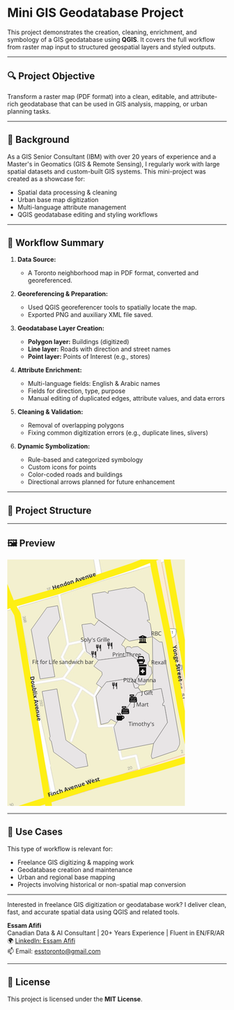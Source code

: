 # Mini GIS Geodatabase Project

This project demonstrates the creation, cleaning, enrichment, and symbology of a GIS geodatabase using **QGIS**. It covers the full workflow from raster map input to structured geospatial layers and styled outputs.

---

## 🔍 Project Objective

Transform a raster map (PDF format) into a clean, editable, and attribute-rich geodatabase that can be used in GIS analysis, mapping, or urban planning tasks.

---

## 🧠 Background

As a GIS Senior Consultant (IBM) with over 20 years of experience and a Master's in Geomatics (GIS & Remote Sensing), I regularly work with large spatial datasets and custom-built GIS systems. This mini-project was created as a showcase for:

- Spatial data processing & cleaning  
- Urban base map digitization  
- Multi-language attribute management  
- QGIS geodatabase editing and styling workflows

---

## 🔧 Workflow Summary

1. **Data Source:**  
   - A Toronto neighborhood map in PDF format, converted and georeferenced.

2. **Georeferencing & Preparation:**  
   - Used QGIS georeferencer tools to spatially locate the map.  
   - Exported PNG and auxiliary XML file saved.

3. **Geodatabase Layer Creation:**  
   - **Polygon layer:** Buildings (digitized)  
   - **Line layer:** Roads with direction and street names  
   - **Point layer:** Points of Interest (e.g., stores)  

4. **Attribute Enrichment:**  
   - Multi-language fields: English & Arabic names  
   - Fields for direction, type, purpose  
   - Manual editing of duplicated edges, attribute values, and data errors

5. **Cleaning & Validation:**  
   - Removal of overlapping polygons  
   - Fixing common digitization errors (e.g., duplicate lines, slivers)

6. **Dynamic Symbolization:**  
   - Rule-based and categorized symbology  
   - Custom icons for points  
   - Color-coded roads and buildings  
   - Directional arrows planned for future enhancement

---

## 📂 Project Structure


---

## 🖼️ Preview

![Final Map Output](screenshots/final.png)

---

## 💼 Use Cases

This type of workflow is relevant for:
- Freelance GIS digitizing & mapping work  
- Geodatabase creation and maintenance  
- Urban and regional base mapping  
- Projects involving historical or non-spatial map conversion

---

Interested in freelance GIS digitization or geodatabase work?
I deliver clean, fast, and accurate spatial data using QGIS and related tools.

**Essam Afifi**  
Canadian Data & AI Consultant | 20+ Years Experience | Fluent in EN/FR/AR  
🌍 [LinkedIn: Essam Afifi](https://www.linkedin.com/in/essam-afifi-a38a3a362/)  
📫 Email: esstoronto@gmail.com

---

## 📜 License

This project is licensed under the **MIT License**.
